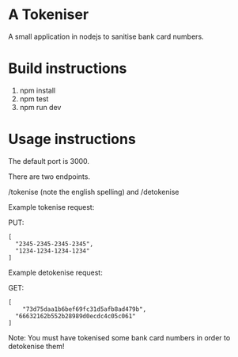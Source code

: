 # A Tokeniser
A small application in nodejs to sanitise bank card numbers.

# Build instructions

1. npm install
2. npm test
3. npm run dev

# Usage instructions

The default port is 3000. 

There are two endpoints. 

/tokenise (note the english spelling) and /detokenise 

Example tokenise request: 

PUT: 

```
[
  "2345-2345-2345-2345",
  "1234-1234-1234-1234"
]
```

Example detokenise request: 

GET:

```
[
	"73d75daa1b6bef69fc31d5afb8ad479b",
  "66632162b552b28989d0ecdc4c05c061"
]
```

Note: You must have tokenised some bank card numbers in order to detokenise them!


